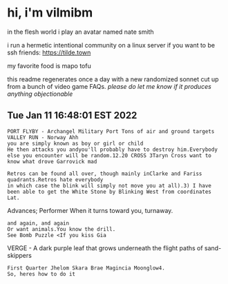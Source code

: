 # hi, i'm vilmibm

in the flesh world i play an avatar named nate smith

i run a hermetic intentional community on a linux server if you want to be ssh friends: https://tilde.town

my favorite food is mapo tofu

this readme regenerates once a day with a new randomized sonnet cut up from a bunch of video game FAQs.
_please do let me know if it produces anything objectionable_

## Tue Jan 11 16:48:01 EST 2022

    PORT FLYBY - Archangel Military Port Tons of air and ground targets
    VALLEY RUN - Norway Ahh
    you are simply known as boy or girl or child
    He then attacks you andyou'll probably have to destroy him.Everybody else you encounter will be random.12.20 CROSS 3Taryn Cross want to know what drove Garrovick mad
    
    Retros can be found all over, though mainly inClarke and Fariss quadrants.Retros hate everybody
    in which case the blink will simply not move you at all).3) I have been able to get the White Stone by Blinking West from coordinates Lat.
     Advances; Performer
    When it turns toward you, turnaway.
    
    and again, and again
    Or want animals.You know the drill.
    See Bomb Puzzle <If you kiss Gia
      VERGE - A dark purple leaf that grows underneath the flight paths of sand-skippers
    
    First Quarter Jhelom Skara Brae Magincia Moonglow4.
    So, heres how to do it
